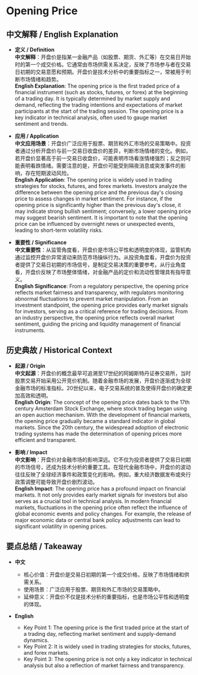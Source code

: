 # Opening Price

## 中文解释 / English Explanation

* **定义 / Definition**  
  **中文解释**：开盘价是指某一金融产品（如股票、期货、外汇等）在交易日开始时的第一个成交价格。它通常由市场供需关系决定，反映了市场参与者在交易日初期的交易意愿和预期。开盘价是技术分析中的重要指标之一，常被用于判断市场情绪和趋势。  
  **English Explanation**: The opening price is the first traded price of a financial instrument (such as stocks, futures, or forex) at the beginning of a trading day. It is typically determined by market supply and demand, reflecting the trading intentions and expectations of market participants at the start of the trading session. The opening price is a key indicator in technical analysis, often used to gauge market sentiment and trends.

* **应用 / Application**  
  **中文应用场景**：开盘价广泛应用于股票、期货和外汇市场的交易策略中。投资者通过分析开盘价与前一交易日收盘价的差异，判断市场情绪的变化。例如，若开盘价显著高于前一交易日收盘价，可能表明市场看涨情绪强烈；反之则可能表明看跌情绪。需要注意的是，开盘价可能受到隔夜消息或突发事件的影响，存在短期波动风险。  
  **English Application**: The opening price is widely used in trading strategies for stocks, futures, and forex markets. Investors analyze the difference between the opening price and the previous day's closing price to assess changes in market sentiment. For instance, if the opening price is significantly higher than the previous day's close, it may indicate strong bullish sentiment; conversely, a lower opening price may suggest bearish sentiment. It is important to note that the opening price can be influenced by overnight news or unexpected events, leading to short-term volatility risks.

* **重要性 / Significance**  
  **中文重要性**：从监管角度看，开盘价是市场公平性和透明度的体现，监管机构通过监控开盘价异常波动来防范市场操纵行为。从投资角度看，开盘价为投资者提供了交易日初期的市场信号，是制定交易决策的重要参考。从行业角度看，开盘价反映了市场整体情绪，对金融产品的定价和流动性管理具有指导意义。  
  **English Significance**: From a regulatory perspective, the opening price reflects market fairness and transparency, with regulators monitoring abnormal fluctuations to prevent market manipulation. From an investment standpoint, the opening price provides early market signals for investors, serving as a critical reference for trading decisions. From an industry perspective, the opening price reflects overall market sentiment, guiding the pricing and liquidity management of financial instruments.

## 历史典故 / Historical Context

* **起源 / Origin**  
  **中文起源**：开盘价的概念最早可追溯至17世纪的阿姆斯特丹证券交易所，当时股票交易开始采用公开竞价机制。随着金融市场的发展，开盘价逐渐成为全球金融市场的标准指标。20世纪以来，电子交易系统的普及使得开盘价的确定更加高效和透明。  
  **English Origin**: The concept of the opening price dates back to the 17th century Amsterdam Stock Exchange, where stock trading began using an open auction mechanism. With the development of financial markets, the opening price gradually became a standard indicator in global markets. Since the 20th century, the widespread adoption of electronic trading systems has made the determination of opening prices more efficient and transparent.

* **影响 / Impact**  
  **中文影响**：开盘价对金融市场的影响深远。它不仅为投资者提供了交易日初期的市场信号，还成为技术分析的重要工具。在现代金融市场中，开盘价的波动往往反映了全球经济事件和政策变化的影响。例如，重大经济数据发布或央行政策调整可能导致开盘价剧烈波动。  
  **English Impact**: The opening price has a profound impact on financial markets. It not only provides early market signals for investors but also serves as a crucial tool in technical analysis. In modern financial markets, fluctuations in the opening price often reflect the influence of global economic events and policy changes. For example, the release of major economic data or central bank policy adjustments can lead to significant volatility in opening prices.

## 要点总结 / Takeaway

* **中文**  
  - 核心价值：开盘价是交易日初期的第一个成交价格，反映了市场情绪和供需关系。  
  - 使用场景：广泛应用于股票、期货和外汇市场的交易策略中。  
  - 延伸意义：开盘价不仅是技术分析的重要指标，也是市场公平性和透明度的体现。

* **English**  
  - Key Point 1: The opening price is the first traded price at the start of a trading day, reflecting market sentiment and supply-demand dynamics.  
  - Key Point 2: It is widely used in trading strategies for stocks, futures, and forex markets.  
  - Key Point 3: The opening price is not only a key indicator in technical analysis but also a reflection of market fairness and transparency.